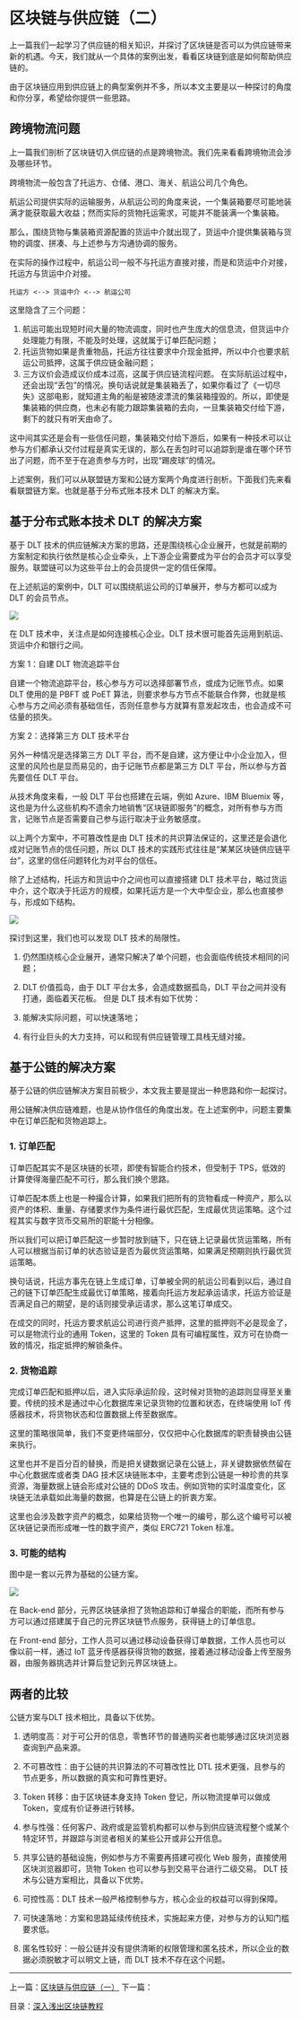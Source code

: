 # 区块链与供应链（二）
上一篇我们一起学习了供应链的相关知识，并探讨了区块链是否可以为供应链带来新的机遇。今天，我们就从一个具体的案例出发，看看区块链到底是如何帮助供应链的。  

由于区块链应用到供应链上的典型案例并不多，所以本文主要是以一种探讨的角度和你分享，希望给你提供一些思路。  

## 跨境物流问题
上一篇我们剖析了区块链切入供应链的点是跨境物流。我们先来看看跨境物流会涉及哪些环节。  

跨境物流一般包含了托运方、仓储、港口、海关、航运公司几个角色。  

航运公司提供实际的运输服务，从航运公司的角度来说，一个集装箱要尽可能地装满才能获取最大收益；然而实际的货物托运需求，可能并不能装满一个集装箱。  

那么，围绕货物与集装箱资源配置的货运中介就出现了，货运中介提供集装箱与货物的调度、拼凑、与上述参与方沟通协调的服务。  

在实际的操作过程中，航运公司一般不与托运方直接对接，而是和货运中介对接，托运方与货运中介对接。  

```
托运方 <--> 货运中介 <--> 航运公司
```
这里隐含了三个问题：  

1.	航运可能出现短时间大量的物流调度，同时也产生庞大的信息流，但货运中介处理能力有限，不能及时处理，这就属于订单匹配问题；
2.	托运货物如果是贵重物品，托运方往往要求中介现金抵押，所以中介也要求航运公司抵押，这属于供应链金融问题；
3.	三方议价会造成议价成本过高，这属于供应链流程问题。
在实际航运过程中，还会出现“丢包”的情况。换句话说就是集装箱丢了，如果你看过了《一切尽失》这部电影，就知道主角的船是被随波漂流的集装箱撞毁的。所以，即使是集装箱的供应商，也未必有能力跟踪集装箱的去向，一旦集装箱交付给下游，剩下的就只有听天由命了。  

这中间其实还是会有一些信任问题，集装箱交付给下游后，如果有一种技术可以让参与方们都承认交付过程是真实无误的，那么在丢包时可以追踪到是谁在哪个环节出了问题，而不至于在追责参与方时，出现“踢皮球”的情况。  

上述案例，我们可以从联盟链方案和公链方案两个角度进行剖析。下面我们先来看看联盟链方案。也就是基于分布式账本技术 DLT 的解决方案。  

## 基于分布式账本技术 DLT 的解决方案
基于 DLT 技术的供应链解决方案的思路，还是围绕核心企业展开，也就是前期的方案制定和执行依然是核心企业牵头，上下游企业需要成为平台的会员才可以享受服务。联盟链可以为这些平台上的会员提供一定的信任保障。  

在上述航运的案例中，DLT 可以围绕航运公司的订单展开，参与方都可以成为 DLT 的会员节点。  

![](https://github.com/yjjnls/blockchain-tutorial-cn/blob/master/img/33.1.png)

在 DLT 技术中，关注点是如何连接核心企业。DLT 技术很可能首先运用到航运、货运中介和银行之间。  

方案 1：自建 DLT 物流追踪平台  

自建一个物流追踪平台，核心参与方可以选择部署节点，或成为记账节点。如果 DLT 使用的是 PBFT 或 PoET 算法，则要求参与方节点不能联合作弊，也就是核心参与方之间必须有基础信任，否则任意参与方就算有意发起攻击，也会造成不可估量的损失。  

方案 2：选择第三方 DLT 技术平台  

另外一种情况是选择第三方 DLT 平台，而不是自建，这方便让中小企业加入，但这里的风险也是显而易见的，由于记账节点都是第三方 DLT 平台，所以参与方首先要信任 DLT 平台。  

从技术角度来看，一般 DLT 平台也搭建在云端，例如 Azure、IBM Bluemix 等，这也是为什么这些机构不遗余力地销售“区块链即服务”的概念，对所有参与方而言，记账节点是否需要自己参与运行取决于业务敏感度。  

以上两个方案中，不可篡改性是由 DLT 技术的共识算法保证的，这里还是会退化成对记账节点的信任问题，所以 DLT 技术的实践形式往往是“某某区块链供应链平台”，这里的信任问题转化为对平台的信任。  

除了上述结构，托运方和货运中介之间也可以直接搭建 DLT 技术平台，略过货运中介，这个取决于托运方的规模，如果托运方是一个大中型企业，那么也直接参与，形成如下结构。  

![](https://github.com/yjjnls/blockchain-tutorial-cn/blob/master/img/33.2.png)

探讨到这里，我们也可以发现 DLT 技术的局限性。  

1.	仍然围绕核心企业展开，通常只解决了单个问题，也会面临传统技术相同的问题；
2.	DLT 价值孤岛，由于 DLT 平台太多，会造成数据孤岛，DLT 平台之间并没有打通，面临着天花板。
但是 DLT 技术有如下优势：  

1.	能解决实际问题，可以快速落地；
2.	有行业巨头的大力支持，可以和现有供应链管理工具栈无缝对接。
## 基于公链的解决方案
基于公链的供应链解决方案目前极少，本文我主要是提出一种思路和你一起探讨。  

用公链解决供应链难题，也是从协作信任的角度出发。在上述案例中，问题主要集中在订单匹配和货物追踪上。  

### 1. 订单匹配
订单匹配其实不是区块链的长项，即使有智能合约技术，但受制于 TPS，低效的计算使得海量匹配不可行，那么我们换个思路。  

订单匹配本质上也是一种撮合计算，如果我们把所有的货物看成一种资产，那么以资产的体积、重量、存储要求作为条件进行最优匹配，生成最优货运策略。这个过程其实与数字货币交易所的职能十分相像。  

所以我们可以把订单匹配这一步暂时放到链下，只在链上记录最优货运策略，所有人可以根据当前订单的状态验证是否为最优货运策略，如果满足预期则执行最优货运策略。  

换句话说，托运方事先在链上生成订单，订单被全网的航运公司看到以后，通过自己的链下订单匹配生成最优订单策略，接着向托运方发起承运请求，托运方验证是否满足自己的期望，是的话则接受承运请求，那么这笔订单成交。  

在成交的同时，托运方要求航运公司进行资产抵押，这里的抵押则不必是现金了，可以是物流行业的通用 Token，这里的 Token 具有可编程属性，双方可在协商一致的情况，指定抵押的解锁条件。  

### 2. 货物追踪
完成订单匹配和抵押以后，进入实际承运阶段，这时候对货物的追踪则显得至关重要。传统的技术是通过中心化数据库来记录货物的位置和状态，在终端使用 IoT 传感器技术，将货物状态和位置数据上传至数据库。  

这里的策略很简单，我们不变更终端部分，仅仅把中心化数据库的职责替换由公链来执行。  

这里也并不是百分百的替换，而是把关键数据记录在公链上，非关键数据依然留在中心化数据库或者类 DAG 技术区块链账本中，主要考虑到公链是一种珍贵的共享资源，海量数据上链会形成对公链的 DDoS 攻击。例如货物的实时温度变化，区块链无法承载如此海量的数据，也算是在公链上的折衷方案。  

这里也会涉及数字资产的概念，如果给货物一个唯一的编号，那么这个编号可以被区块链记录而形成唯一性的数字资产，类似 ERC721 Token 标准。  

### 3. 可能的结构
图中是一套以元界为基础的公链方案。  

![](https://github.com/yjjnls/blockchain-tutorial-cn/blob/master/img/33.3.png)

在 Back-end 部分，元界区块链承担了货物追踪和订单撮合的职能，而所有参与方可以通过搭建属于自己的元界区块链节点服务，获得链上的订单信息。  

在 Front-end 部分，工作人员可以通过移动设备获得订单数据，工作人员也可以像以前一样，通过 IoT 蓝牙传感器获得货物的数据，接着通过移动设备上传至服务器，由服务器挑选并计算后登记到元界区块链上。  

## 两者的比较
公链方案与DLT 技术相比，具备以下优势。  

1.	透明度高：对于可公开的信息，零售环节的普通购买者也能够通过区块浏览器查询到产品来源。
2.	不可篡改性：由于公链的共识算法的不可篡改性比 DTL 技术更强，且参与的节点更多，所以数据的真实和可靠性更好。
3.	Token 转移：由于区块链本身支持 Token 登记，所以物流提单可以做成 Token，变成有价证券进行转移。
4.	参与性强：任何客户、政府或是监管机构都可以参与到供应链流程整个或某个特定环节，并跟踪与浏览者相关的某些公开或非公开信息。
5.	共享公链的基础设施，例如参与方不需要再搭建可视化 Web 服务，直接使用区块浏览器即可，货物 Token 也可以参与到交易平台进行二级交易。
DLT 技术与公链方案相比，具备以下优势。  

1.	可控性高：DLT 技术一般严格控制参与方，核心企业的权益可以得到保障。
2.	可快速落地：方案和思路延续传统技术，实施起来方便，对参与方的认知门槛要求低。
3.	匿名性较好：一般公链并没有提供清晰的权限管理和匿名技术，所以企业的数据必须脱敏才可以明文上链，而 DLT 技术不存在这个问题。


---
上一篇：[区块链与供应链（一）](https://github.com/yjjnls/blockchain-tutorial-cn/blob/master/doc/32.%E5%8C%BA%E5%9D%97%E9%93%BE%E4%B8%8E%E4%BE%9B%E5%BA%94%E9%93%BE%EF%BC%88%E4%B8%80%EF%BC%89.md)        下一篇：  

目录：[深入浅出区块链教程](https://github.com/yjjnls/blockchain-tutorial-cn)